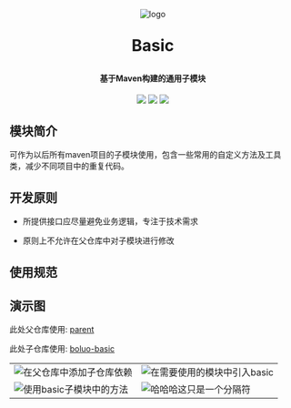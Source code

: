 <p align="center">
	<img alt="logo" src="https://oscimg.oschina.net/oscnet/up-d3d0a9303e11d522a06cd263f3079027715.png">
</p>
<h1 align="center" style="margin: 30px 0 30px; font-weight: bold;">Basic</h1>
<h4 align="center">基于Maven构建的通用子模块</h4>
<p align="center">
	<a href="https://gitee.com/yuanyingshuo/pic-md1/raw/master/1e4eccdb0db03cde.jpg">
        <img src="https://gitee.com/y_project/RuoYi-Vue/badge/star.svg?theme=dark"></a>
	<a href="https://gitee.com/yuanyingshuo/pic-md1/raw/master/1e4eccdb0db03cde.jpg">
        <img src="https://img.shields.io/badge/RuoYi-v3.8.1-brightgreen.svg"></a>
	<a href="https://gitee.com/yuanyingshuo/pic-md1/raw/master/1e4eccdb0db03cde.jpg">
        <img src="https://img.shields.io/github/license/mashape/apistatus.svg"></a>
</p>





## 模块简介

可作为以后所有maven项目的子模块使用，包含一些常用的自定义方法及工具类，减少不同项目中的重复代码。

## 开发原则

- 所提供接口应尽量避免业务逻辑，专注于技术需求

- 原则上不允许在父仓库中对子模块进行修改

## 使用规范



## 演示图

此处父仓库使用: [parent](https://github.com/Daytime-Don-t-Know-Dark-Night/parent)

此处子仓库使用: [boluo-basic](https://github.com/Daytime-Don-t-Know-Dark-Night/boluo-basic)

<table>
    <tr>
        <td><img title="在父仓库中添加子仓库依赖" src="https://gitee.com/yuanyingshuo/pic-md1/raw/master/master添加子模块.png"/></td>
        <td><img title="在需要使用的模块中引入basic" src="https://gitee.com/yuanyingshuo/pic-md1/raw/master/在需要使用的模块中引入basic.png"/></td>
    </tr>
    <tr>
        <td><img title="使用basic子模块中的方法" src="https://gitee.com/yuanyingshuo/pic-md1/raw/master/使用basic子模块中的方法.png"/></td>
        <td><img title="哈哈哈这只是一个分隔符" src="https://gitee.com/yuanyingshuo/pic-md1/raw/master/分隔符1.png"/></td>
	</tr>
</table>



